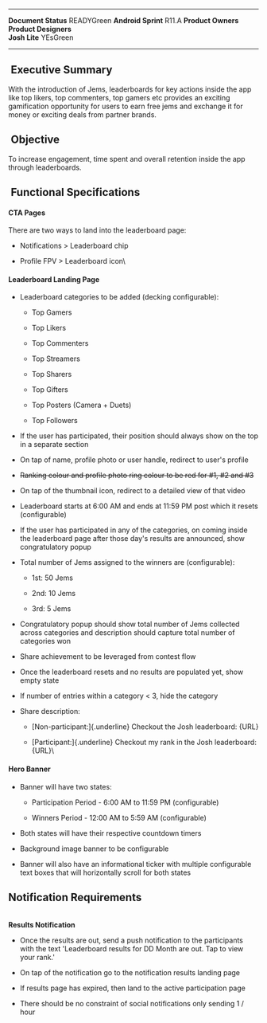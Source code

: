   ----------------------- ------------
  **Document Status**     READYGreen
  **Android Sprint**      R11.A
  **Product Owners**      
  **Product Designers**   
  **Josh Lite**           YEsGreen
  ----------------------- ------------

##  Executive Summary

With the introduction of Jems, leaderboards for key actions inside the
app like top likers, top commenters, top gamers etc provides an exciting
gamification opportunity for users to earn free jems and exchange it for
money or exciting deals from partner brands.

##  Objective

To increase engagement, time spent and overall retention inside the app
through leaderboards.

##  Functional Specifications 

#### **CTA Pages**

There are two ways to land into the leaderboard page:

- Notifications \> Leaderboard chip

- Profile FPV \> Leaderboard icon\

#### **Leaderboard Landing Page**

- Leaderboard categories to be added (decking configurable):

  - Top Gamers

  - Top Likers

  - Top Commenters

  - Top Streamers

  - Top Sharers

  - Top Gifters

  - Top Posters (Camera + Duets)

  - Top Followers

- If the user has participated, their position should always show on the
  top in a separate section

- On tap of name, profile photo or user handle, redirect to user's
  profile

- ~~Ranking colour and profile photo ring colour to be red for #1, #2
  and #3~~

- On tap of the thumbnail icon, redirect to a detailed view of that
  video

- Leaderboard starts at 6:00 AM and ends at 11:59 PM post which it
  resets (configurable)

- If the user has participated in any of the categories, on coming
  inside the leaderboard page after those day's results are announced,
  show congratulatory popup

- Total number of Jems assigned to the winners are (configurable):

  - 1st: 50 Jems

  - 2nd: 10 Jems

  - 3rd: 5 Jems

- Congratulatory popup should show total number of Jems collected across
  categories and description should capture total number of categories
  won

- Share achievement to be leveraged from contest flow

- Once the leaderboard resets and no results are populated yet, show
  empty state

- If number of entries within a category \< 3, hide the category

- Share description: 

  - [Non-participant:]{.underline} Checkout the Josh leaderboard: {URL}

  - [Participant:]{.underline} Checkout my rank in the Josh leaderboard:
    {URL}\

#### **Hero Banner**

- Banner will have two states:

  - Participation Period - 6:00 AM to 11:59 PM (configurable)

  - Winners Period - 12:00 AM to 5:59 AM (configurable)

- Both states will have their respective countdown timers

- Background image banner to be configurable

- Banner will also have an informational ticker with multiple
  configurable text boxes that will horizontally scroll for both states

## Notification Requirements

\
**Results Notification**

- Once the results are out, send a push notification to the participants
  with the text 'Leaderboard results for DD Month are out. Tap to view
  your rank.'

- On tap of the notification go to the notification results landing page

- If results page has expired, then land to the active participation
  page

- There should be no constraint of social notifications only sending 1 /
  hour
